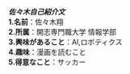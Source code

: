 ***佐々木自己紹介文***  
**1.名前**：佐々木翔  
**2.所属**：開志専門職大学 情報学部  
**3.興味があること**：AI,ロボティクス  
**4.趣味**：漫画を読むこと  
**5.得意なこと**：サッカー  

